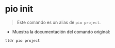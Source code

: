 # pio init

> Este comando es un alias de `pio project`.

- Muestra la documentación del comando original:

`tldr pio project`
